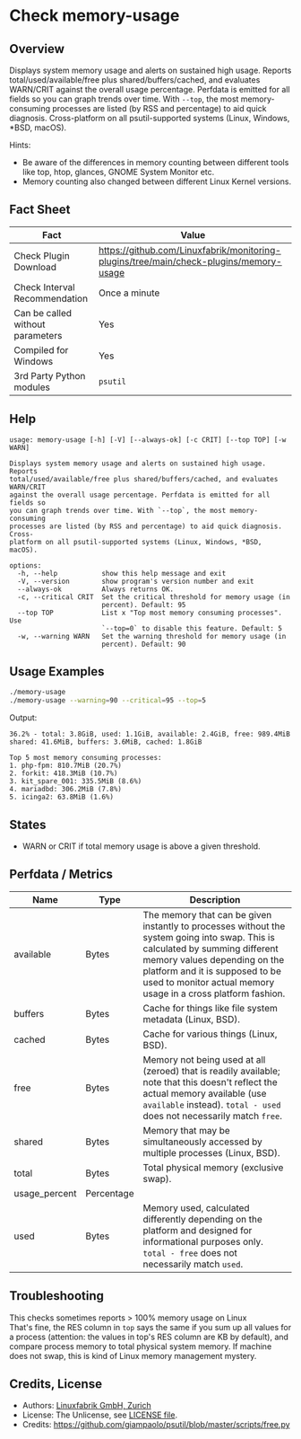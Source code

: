 # Check memory-usage

## Overview

Displays system memory usage and alerts on sustained high usage. Reports total/used/available/free plus shared/buffers/cached, and evaluates WARN/CRIT against the overall usage percentage. Perfdata is emitted for all fields so you can graph trends over time. With `--top`, the most memory-consuming processes are listed (by RSS and percentage) to aid quick diagnosis. Cross-platform on all psutil-supported systems (Linux, Windows, \*BSD, macOS).

Hints:

* Be aware of the differences in memory counting between different tools like top, htop, glances, GNOME System Monitor etc.
* Memory counting also changed between different Linux Kernel versions.


## Fact Sheet

| Fact | Value |
|----|----|
| Check Plugin Download                 | <https://github.com/Linuxfabrik/monitoring-plugins/tree/main/check-plugins/memory-usage> |
| Check Interval Recommendation         | Once a minute |
| Can be called without parameters      | Yes |
| Compiled for Windows                  | Yes |
| 3rd Party Python modules              | `psutil` |


## Help

```text
usage: memory-usage [-h] [-V] [--always-ok] [-c CRIT] [--top TOP] [-w WARN]

Displays system memory usage and alerts on sustained high usage. Reports
total/used/available/free plus shared/buffers/cached, and evaluates WARN/CRIT
against the overall usage percentage. Perfdata is emitted for all fields so
you can graph trends over time. With `--top`, the most memory-consuming
processes are listed (by RSS and percentage) to aid quick diagnosis. Cross-
platform on all psutil-supported systems (Linux, Windows, *BSD, macOS).

options:
  -h, --help           show this help message and exit
  -V, --version        show program's version number and exit
  --always-ok          Always returns OK.
  -c, --critical CRIT  Set the critical threshold for memory usage (in
                       percent). Default: 95
  --top TOP            List x "Top most memory consuming processes". Use
                       `--top=0` to disable this feature. Default: 5
  -w, --warning WARN   Set the warning threshold for memory usage (in
                       percent). Default: 90
```


## Usage Examples

```bash
./memory-usage
./memory-usage --warning=90 --critical=95 --top=5
```

Output:

```text
36.2% - total: 3.8GiB, used: 1.1GiB, available: 2.4GiB, free: 989.4MiB
shared: 41.6MiB, buffers: 3.6MiB, cached: 1.8GiB

Top 5 most memory consuming processes:
1. php-fpm: 810.7MiB (20.7%)
2. forkit: 418.3MiB (10.7%)
3. kit_spare_001: 335.5MiB (8.6%)
4. mariadbd: 306.2MiB (7.8%)
5. icinga2: 63.8MiB (1.6%)
```


## States

* WARN or CRIT if total memory usage is above a given threshold.


## Perfdata / Metrics

| Name | Type | Description |
|----|----|----|
| available | Bytes | The memory that can be given instantly to processes without the system going into swap. This is calculated by summing different memory values depending on the platform and it is supposed to be used to monitor actual memory usage in a cross platform fashion. |
| buffers | Bytes | Cache for things like file system metadata (Linux, BSD). |
| cached | Bytes | Cache for various things (Linux, BSD). |
| free | Bytes | Memory not being used at all (zeroed) that is readily available; note that this doesn't reflect the actual memory available (use `available` instead). `total - used` does not necessarily match `free`. |
| shared | Bytes | Memory that may be simultaneously accessed by multiple processes (Linux, BSD). |
| total | Bytes | Total physical memory (exclusive swap). |
| usage_percent | Percentage |  |
| used | Bytes | Memory used, calculated differently depending on the platform and designed for informational purposes only. `total - free` does not necessarily match `used`. |


## Troubleshooting

This checks sometimes reports \> 100% memory usage on Linux  
That's fine, the RES column in `top` says the same if you sum up all values for a process (attention: the values in top's RES column are KB by default), and compare process memory to total physical system memory. If machine does not swap, this is kind of Linux memory management mystery.


## Credits, License

* Authors: [Linuxfabrik GmbH, Zurich](https://www.linuxfabrik.ch)
* License: The Unlicense, see [LICENSE file](https://unlicense.org/).
* Credits: <https://github.com/giampaolo/psutil/blob/master/scripts/free.py>
